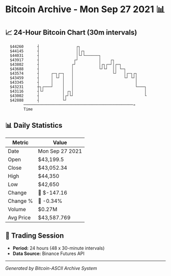 # Bitcoin Archive - Mon Sep 27 2021 📊

## 📈 24-Hour Bitcoin Chart (30m intervals)

```
  $44260      ┤                ┌┐                              
  $44145      ┤                ││┌┐                            
  $44031      ┤                │└┘└──────┐                     
  $43917      ┤               ┌┘         │    ┌┐               
  $43802      ┤              ┌┘          │┌┐┌─┘│┌─┐            
  $43688      ┤              │           └┘└┘  ││ └─┐          
  $43574      ┤     ┌─┐┌─┐   │                 └┘   │┌─┐┌┐     
  $43459      ┤     │ └┘ │   │                      └┘ └┘│     
  $43345      ┤     │    │   │                           │     
  $43231      ┼┐┌───┘    │   │                           └───┐ 
  $43116      ┤└┘        │ ┌┐│                               │ 
  $43002      ┤          │┌┘└┘                               └ 
  $42888      ┤          └┘                                    
        ────────────────────────────────────────────────→
        Time
```

## 📊 Daily Statistics

| Metric | Value |
|--------|-------|
| Date | Mon Sep 27 2021 |
| Open | $43,199.5 |
| Close | $43,052.34 |
| High | $44,350 |
| Low | $42,650 |
| Change | 🔴 $-147.16 |
| Change % | 🔴 -0.34% |
| Volume | $0.27M |
| Avg Price | $43,587.769 |

## 📅 Trading Session

- **Period:** 24 hours (48 x 30-minute intervals)
- **Data Source:** Binance Futures API

---
*Generated by Bitcoin-ASCII Archive System*

